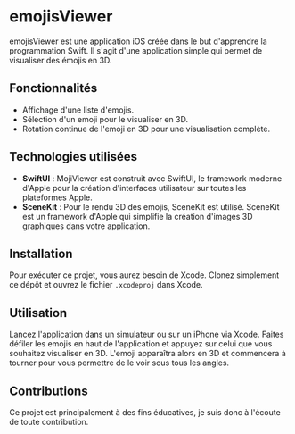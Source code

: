 # emojisViewer

emojisViewer est une application iOS créée dans le but d'apprendre la programmation Swift. 
Il s'agit d'une application simple qui permet de visualiser des émojis en 3D.

## Fonctionnalités

- Affichage d'une liste d'emojis.
- Sélection d'un emoji pour le visualiser en 3D.
- Rotation continue de l'emoji en 3D pour une visualisation complète.

## Technologies utilisées

- **SwiftUI** : MojiViewer est construit avec SwiftUI, le framework moderne d'Apple pour la création d'interfaces utilisateur sur toutes les plateformes Apple.
- **SceneKit** : Pour le rendu 3D des emojis, SceneKit est utilisé. SceneKit est un framework d'Apple qui simplifie la création d'images 3D graphiques dans votre application.

## Installation

Pour exécuter ce projet, vous aurez besoin de Xcode. Clonez simplement ce dépôt et ouvrez le fichier `.xcodeproj` dans Xcode.

## Utilisation

Lancez l'application dans un simulateur ou sur un iPhone via Xcode. 
Faites défiler les emojis en haut de l'application et appuyez sur celui que vous souhaitez visualiser en 3D. 
L'emoji apparaîtra alors en 3D et commencera à tourner pour vous permettre de le voir sous tous les angles.

## Contributions

Ce projet est principalement à des fins éducatives, je suis donc à l'écoute de toute contribution.
